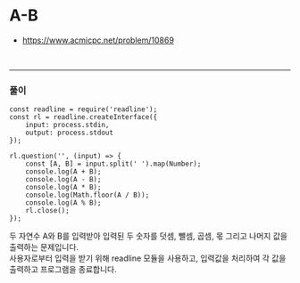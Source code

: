 # A-B
- https://www.acmicpc.net/problem/10869
<br>

---
### 풀이
```
const readline = require('readline');
const rl = readline.createInterface({
    input: process.stdin,
    output: process.stdout
});

rl.question('', (input) => {
    const [A, B] = input.split(' ').map(Number);
    console.log(A + B);
    console.log(A - B);
    console.log(A * B);
    console.log(Math.floor(A / B));
    console.log(A % B);
    rl.close();
});
```
두 자연수 A와 B를 입력받아 입력된 두 숫자를 덧셈, 뺄셈, 곱셈, 몫 그리고 나머지 값을 출력하는 문제입니다. 
<br>
사용자로부터 입력을 받기 위해 readline 모듈을 사용하고, 입력값을 처리하여 각 값을 출력하고 프로그램을 종료합니다.